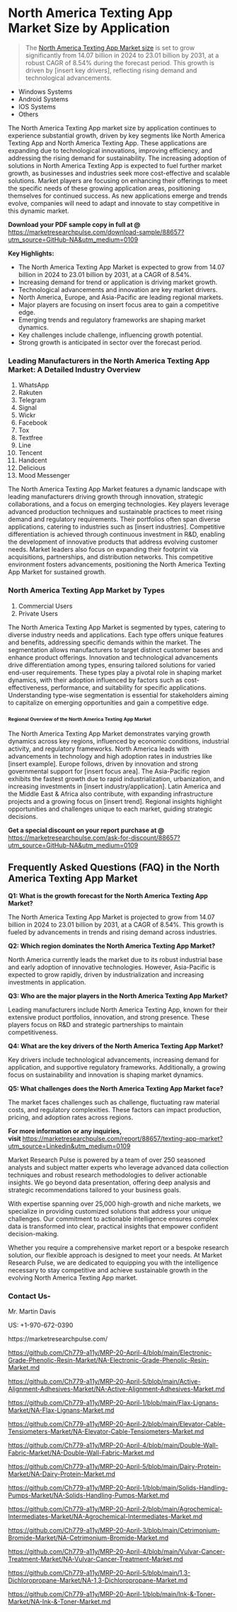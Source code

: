 <h1>North America Texting App Market&nbsp;Size by Application</h1><blockquote><p>The <a href="https://marketresearchpulse.com/download-sample/88657?utm_source=GitHub-NA&amp;utm_medium=0109">North America Texting App Market size</a> is set to grow significantly from 14.07 billion in 2024 to 23.01 billion by 2031, at a robust CAGR of 8.54% during the forecast period. This growth is driven by [insert key drivers], reflecting rising demand and technological advancements.</p></blockquote><ul><li>Windows Systems<li> Android Systems<li> IOS Systems<li> Others</li></ul><p>The North America Texting App market size by application continues to experience substantial growth, driven by key segments like North America Texting App and North America Texting App. These applications are expanding due to technological innovations, improving efficiency, and addressing the rising demand for sustainability. The increasing adoption of solutions in North America Texting App is expected to fuel further market growth, as businesses and industries seek more cost-effective and scalable solutions. Market players are focusing on enhancing their offerings to meet the specific needs of these growing application areas, positioning themselves for continued success. As new applications emerge and trends evolve, companies will need to adapt and innovate to stay competitive in this dynamic market.</p><p><strong>Download your PDF sample copy in full at @ </strong><a href="https://marketresearchpulse.com/download-sample/88657?utm_source=GitHub-NA&amp;utm_medium=0109">https://marketresearchpulse.com/download-sample/88657?utm_source=GitHub-NA&amp;utm_medium=0109</a></p><p><strong>Key Highlights: </strong></p><ul><li>The North America Texting App Market is expected to grow from 14.07 billion in 2024 to 23.01 billion by 2031, at a CAGR of 8.54%.</li><li>Increasing demand for trend or application is driving market growth.</li><li>Technological advancements and innovation are key market drivers.</li><li>North America, Europe, and Asia-Pacific are leading regional markets.</li><li>Major players are focusing on insert focus area to gain a competitive edge.</li><li>Emerging trends and regulatory frameworks are shaping market dynamics.</li><li>Key challenges include challenge, influencing growth potential.</li><li>Strong growth is anticipated in sector over the forecast period.</li></ul><h3>Leading Manufacturers in the North America Texting App Market: A Detailed Industry Overview</h3><ol><li>WhatsApp</li><li>Rakuten</li><li>Telegram</li><li>Signal</li><li>Wickr</li><li>Facebook</li><li>Tox</li><li>Textfree</li><li>Line</li><li>Tencent</li><li>Handcent</li><li>Delicious</li><li>Mood Messenger</li></ol><div class="flex max-w-full flex-col flex-grow"><div class="min-h-8 text-message flex w-full flex-col items-end gap-2 whitespace-normal break-words [.text-message+&amp;]:mt-5" dir="auto" data-message-author-role="assistant" data-message-id="fd8432e4-4910-450d-b182-61b7bfb0a01f" data-message-model-slug="gpt-4o"><div class="flex w-full flex-col gap-1 empty:hidden first:pt-[3px]"><div class="markdown prose w-full break-words dark:prose-invert light"><p>The North America Texting App Market features a dynamic landscape with leading manufacturers driving growth through innovation, strategic collaborations, and a focus on emerging technologies. Key players leverage advanced production techniques and sustainable practices to meet rising demand and regulatory requirements. Their portfolios often span diverse applications, catering to industries such as [insert industries]. Competitive differentiation is achieved through continuous investment in R&amp;D, enabling the development of innovative products that address evolving customer needs. Market leaders also focus on expanding their footprint via acquisitions, partnerships, and distribution networks. This competitive environment fosters advancements, positioning the North America Texting App Market for sustained growth.</p></div></div></div></div><h3>North America Texting App Market by Types</h3><ol><li>Commercial Users<li> Private Users</li></ol><div class="flex max-w-full flex-col flex-grow"><div class="min-h-8 text-message flex w-full flex-col items-end gap-2 whitespace-normal break-words [.text-message+&amp;]:mt-5" dir="auto" data-message-author-role="assistant" data-message-id="084470be-0bb7-4664-bddf-5156b4f41249" data-message-model-slug="gpt-4o-mini"><div class="flex w-full flex-col gap-1 empty:hidden first:pt-[3px]"><div class="markdown prose w-full break-words dark:prose-invert light"><p>The North America Texting App Market is segmented by types, catering to diverse industry needs and applications. Each type offers unique features and benefits, addressing specific demands within the market. The segmentation allows manufacturers to target distinct customer bases and enhance product offerings. Innovation and technological advancements drive differentiation among types, ensuring tailored solutions for varied end-user requirements. These types play a pivotal role in shaping market dynamics, with their adoption influenced by factors such as cost-effectiveness, performance, and suitability for specific applications. Understanding type-wise segmentation is essential for stakeholders aiming to capitalize on emerging opportunities and gain a competitive edge.</p></div></div></div></div><h3><span style="font-size: 11px;">Regional Overview of the North America Texting App Market</span></h3><div class="flex max-w-full flex-col flex-grow"><div class="min-h-8 text-message flex w-full flex-col items-end gap-2 whitespace-normal break-words [.text-message+&amp;]:mt-5" dir="auto" data-message-author-role="assistant" data-message-id="e9038762-ce64-4e30-91c9-9bd413514231" data-message-model-slug="gpt-4o-mini"><div class="flex w-full flex-col gap-1 empty:hidden first:pt-[3px]"><div class="markdown prose w-full break-words dark:prose-invert light"><p>The North America Texting App Market demonstrates varying growth dynamics across key regions, influenced by economic conditions, industrial activity, and regulatory frameworks. North America leads with advancements in technology and high adoption rates in industries like [insert example]. Europe follows, driven by innovation and strong governmental support for [insert focus area]. The Asia-Pacific region exhibits the fastest growth due to rapid industrialization, urbanization, and increasing investments in [insert industry/application]. Latin America and the Middle East &amp; Africa also contribute, with expanding infrastructure projects and a growing focus on [insert trend]. Regional insights highlight opportunities and challenges unique to each market, guiding strategic decisions.</p></div></div></div></div><p><strong>Get a special discount on your report purchase at @ </strong><a href="https://marketresearchpulse.com/ask-for-discount/88657?utm_source=GitHub-NA&amp;utm_medium=0109">https://marketresearchpulse.com/ask-for-discount/88657?utm_source=GitHub-NA&amp;utm_medium=0109</a></p><h2>Frequently Asked Questions (FAQ) in the North America Texting App Market</h2><p><strong>Q1: What is the growth forecast for the North America Texting App Market?</strong></p><p>The North America Texting App Market is projected to grow from 14.07 billion in 2024 to 23.01 billion by 2031, at a CAGR of 8.54%. This growth is fueled by advancements in trends and rising demand across industries.</p><p><strong>Q2: Which region dominates the North America Texting App Market?</strong></p><p>North America currently leads the market due to its robust industrial base and early adoption of innovative technologies. However, Asia-Pacific is expected to grow rapidly, driven by industrialization and increasing investments in application.</p><p><strong>Q3: Who are the major players in the North America Texting App Market?</strong></p><p>Leading manufacturers include North America Texting App, known for their extensive product portfolios, innovation, and strong presence. These players focus on R&amp;D and strategic partnerships to maintain competitiveness.</p><p><strong>Q4: What are the key drivers of the North America Texting App Market?</strong></p><p>Key drivers include technological advancements, increasing demand for application, and supportive regulatory frameworks. Additionally, a growing focus on sustainability and innovation is shaping market dynamics.</p><p><strong>Q5: What challenges does the North America Texting App Market face?</strong></p><p>The market faces challenges such as challenge, fluctuating raw material costs, and regulatory complexities. These factors can impact production, pricing, and adoption rates across regions.</p><p><strong>For more information or any inquiries, visit&nbsp;</strong><a href="https://marketresearchpulse.com/report/88657/texting-app-market?utm_source=Linkedin&utm_medium=0109">https://marketresearchpulse.com/report/88657/texting-app-market?utm_source=Linkedin&utm_medium=0109</a></p><p>Market Research Pulse is powered by a team of over 250 seasoned analysts and subject matter experts who leverage advanced data collection techniques and robust research methodologies to deliver actionable insights. We go beyond data presentation, offering deep analysis and strategic recommendations tailored to your business goals.</p><p>With expertise spanning over 25,000 high-growth and niche markets, we specialize in providing customized solutions that address your unique challenges. Our commitment to actionable intelligence ensures complex data is transformed into clear, practical insights that empower confident decision-making.</p><p>Whether you require a comprehensive market report or a bespoke research solution, our flexible approach is designed to meet your needs. At Market Research Pulse, we are dedicated to equipping you with the intelligence necessary to stay competitive and achieve sustainable growth in the evolving North America Texting App market.</p><h3><strong>Contact Us-</strong></h3><p>Mr. Martin Davis</p><p>US: +1-970-672-0390</p><p>https://marketresearchpulse.com/</p><p><a href="https://github.com/Ch779-a11y/MRP-20-April-4/blob/main/Electronic-Grade-Phenolic-Resin-Market/NA-Electronic-Grade-Phenolic-Resin-Market.md">https://github.com/Ch779-a11y/MRP-20-April-4/blob/main/Electronic-Grade-Phenolic-Resin-Market/NA-Electronic-Grade-Phenolic-Resin-Market.md</a></p><p><a href="https://github.com/Ch779-a11y/MRP-20-April-5/blob/main/Active-Alignment-Adhesives-Market/NA-Active-Alignment-Adhesives-Market.md">https://github.com/Ch779-a11y/MRP-20-April-5/blob/main/Active-Alignment-Adhesives-Market/NA-Active-Alignment-Adhesives-Market.md</a></p><p><a href="https://github.com/Ch779-a11y/MRP-20-April-1/blob/main/Flax-Lignans-Market/NA-Flax-Lignans-Market.md">https://github.com/Ch779-a11y/MRP-20-April-1/blob/main/Flax-Lignans-Market/NA-Flax-Lignans-Market.md</a></p><p><a href="https://github.com/Ch779-a11y/MRP-20-April-2/blob/main/Elevator-Cable-Tensiometers-Market/NA-Elevator-Cable-Tensiometers-Market.md">https://github.com/Ch779-a11y/MRP-20-April-2/blob/main/Elevator-Cable-Tensiometers-Market/NA-Elevator-Cable-Tensiometers-Market.md</a></p><p><a href="https://github.com/Ch779-a11y/MRP-20-April-4/blob/main/Double-Wall-Fabric-Market/NA-Double-Wall-Fabric-Market.md">https://github.com/Ch779-a11y/MRP-20-April-4/blob/main/Double-Wall-Fabric-Market/NA-Double-Wall-Fabric-Market.md</a></p><p><a href="https://github.com/Ch779-a11y/MRP-20-April-5/blob/main/Dairy-Protein-Market/NA-Dairy-Protein-Market.md">https://github.com/Ch779-a11y/MRP-20-April-5/blob/main/Dairy-Protein-Market/NA-Dairy-Protein-Market.md</a></p><p><a href="https://github.com/Ch779-a11y/MRP-20-April-1/blob/main/Solids-Handling-Pumps-Market/NA-Solids-Handling-Pumps-Market.md">https://github.com/Ch779-a11y/MRP-20-April-1/blob/main/Solids-Handling-Pumps-Market/NA-Solids-Handling-Pumps-Market.md</a></p><p><a href="https://github.com/Ch779-a11y/MRP-20-April-2/blob/main/Agrochemical-Intermediates-Market/NA-Agrochemical-Intermediates-Market.md">https://github.com/Ch779-a11y/MRP-20-April-2/blob/main/Agrochemical-Intermediates-Market/NA-Agrochemical-Intermediates-Market.md</a></p><p><a href="https://github.com/Ch779-a11y/MRP-20-April-3/blob/main/Cetrimonium-Bromide-Market/NA-Cetrimonium-Bromide-Market.md">https://github.com/Ch779-a11y/MRP-20-April-3/blob/main/Cetrimonium-Bromide-Market/NA-Cetrimonium-Bromide-Market.md</a></p><p><a href="https://github.com/Ch779-a11y/MRP-20-April-4/blob/main/Vulvar-Cancer-Treatment-Market/NA-Vulvar-Cancer-Treatment-Market.md">https://github.com/Ch779-a11y/MRP-20-April-4/blob/main/Vulvar-Cancer-Treatment-Market/NA-Vulvar-Cancer-Treatment-Market.md</a></p><p><a href="https://github.com/Ch779-a11y/MRP-20-April-5/blob/main/1,3-Dichloropropane-Market/NA-1,3-Dichloropropane-Market.md">https://github.com/Ch779-a11y/MRP-20-April-5/blob/main/1,3-Dichloropropane-Market/NA-1,3-Dichloropropane-Market.md</a></p><p><a href="https://github.com/Ch779-a11y/MRP-20-April-1/blob/main/Ink-&-Toner-Market/NA-Ink-&-Toner-Market.md">https://github.com/Ch779-a11y/MRP-20-April-1/blob/main/Ink-&-Toner-Market/NA-Ink-&-Toner-Market.md</a></p>
